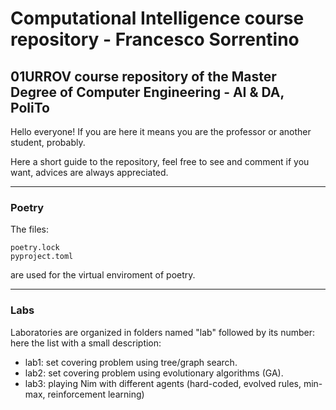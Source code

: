# Computational Intelligence course repository - Francesco Sorrentino
## 01URROV course repository of the Master Degree of Computer Engineering - AI & DA, PoliTo
Hello everyone! If you are here it means you are the professor or another student, probably.

Here a short guide to the repository, feel free to see and comment if you want, advices are always appreciated. 
-- -- 

### **Poetry**
The files:
```
poetry.lock
pyproject.toml
```
are used for the virtual enviroment of poetry.
-- --
### **Labs**
Laboratories are organized in folders named "lab" followed by its number: here the list with a small description:
- lab1: set covering problem using tree/graph search.
- lab2: set covering problem using evolutionary algorithms (GA).
- lab3: playing Nim with different agents (hard-coded, evolved rules, min-max, reinforcement learning)

